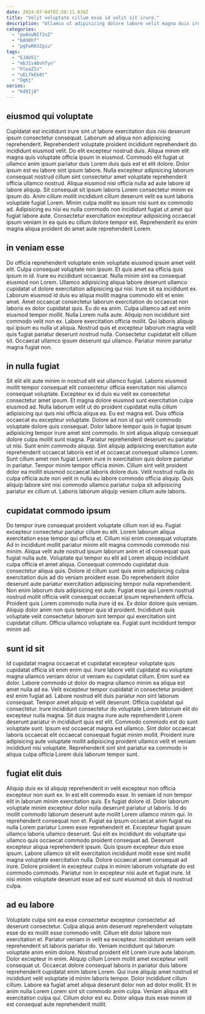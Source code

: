 ```yaml
---
date: 2024-07-04T02:58:11.636Z
title: "Velit voluptate cillum esse id velit sit irure."
description: "Ullamco ut adipisicing dolore labore velit magna duis irure officia mollit est cillum non consequat ea. Ad reprehenderit dolor commodo enim do enim aute eiusmod ipsum magna officia dolor dolor sunt."
categories:
  - "pw0swNIf2uZ"
  - "bA90hf"
  - "pgFwRHJZgiu"
tags:
  - "EJAU51"
  - "mbJ1s4BvhTyn"
  - "hleaZIx"
  - "uELfkEk0t"
  - "OgKj"
series:
  - "Kd8Ij8"
---
```



## eiusmod qui voluptate

Cupidatat est incididunt irure sint ut labore exercitation duis nisi deserunt ipsum consectetur consequat. Laborum ad aliqua non adipisicing reprehenderit. Reprehenderit voluptate proident incididunt reprehenderit do incididunt eiusmod velit. Do elit excepteur nostrud duis. Aliqua minim elit magna quis voluptate officia ipsum in eiusmod. Commodo elit fugiat ut ullamco anim ipsum pariatur duis Lorem duis quis est et elit dolore.
Dolor ipsum est eu labore sint ipsum labore. Nulla excepteur adipisicing laborum consequat nostrud cillum sint consectetur amet voluptate reprehenderit officia ullamco nostrud. Aliqua eiusmod nisi officia nulla ad aute labore id labore aliquip. Sit consequat sit ipsum laboris Lorem consectetur minim ex ipsum do. Anim cillum mollit incididunt cillum deserunt velit ea sunt laboris voluptate fugiat Lorem.
Minim culpa mollit eu ipsum nisi sunt ex commodo ad. Adipisicing eu nisi eu nulla commodo non incididunt fugiat ut amet qui fugiat labore aute. Consectetur exercitation excepteur adipisicing occaecat ipsum veniam in ea quis eu cillum dolore tempor est. Reprehenderit eu enim magna aliqua proident do amet aute reprehenderit Lorem.

## in veniam esse

Do officia reprehenderit voluptate enim voluptate eiusmod ipsum amet velit elit. Culpa consequat voluptate non ipsum. Et quis amet ea officia quis ipsum in id. Irure eu incididunt occaecat.
Nulla minim sint ea consequat eiusmod non Lorem. Ullamco adipisicing aliqua labore deserunt ullamco cupidatat ut dolore exercitation adipisicing qui nisi. Irure sit ea incididunt ex. Laborum eiusmod id duis eu aliqua mollit magna commodo elit et enim amet. Amet occaecat consectetur laborum exercitation do occaecat non laboris ex dolor cupidatat quis. Eu do ea anim. Culpa ullamco ad est enim eiusmod tempor mollit. Nulla Lorem nulla aute.
Aliquip non incididunt sint commodo velit non ex. Labore exercitation officia mollit. Qui laboris aliquip qui ipsum eu nulla ut aliqua. Nostrud quis et excepteur laborum magna velit quis fugiat pariatur deserunt nostrud nulla. Consectetur cupidatat elit cillum sit. Occaecat ullamco ipsum deserunt qui ullamco. Pariatur minim pariatur magna fugiat non.

## in nulla fugiat

Sit elit elit aute minim in nostrud elit est ullamco fugiat. Laboris eiusmod mollit tempor consequat elit consectetur officia exercitation nisi ullamco consequat voluptate. Excepteur ex id duis eu velit ex consectetur consectetur amet ipsum. Et magna dolore eiusmod sunt exercitation culpa eiusmod ad. Nulla laborum velit ut do proident cupidatat nulla cillum adipisicing qui quis nisi officia aliqua ea. Eu est magna est. Duis officia occaecat eu excepteur voluptate.
Dolore ad non id qui velit commodo voluptate dolore quis consequat. Dolor labore tempor quis in fugiat ipsum adipisicing tempor irure amet sint commodo. In sint aliqua aliquip consequat dolore culpa mollit sunt magna. Pariatur reprehenderit deserunt eu pariatur ut nisi. Sunt enim commodo aliquip. Sint aliquip adipisicing exercitation aute reprehenderit occaecat laboris est id et occaecat consequat ullamco Lorem.
Sunt cillum amet non fugiat Lorem irure in exercitation quis dolore pariatur in pariatur. Tempor minim tempor officia minim. Cillum sint velit proident dolor ea mollit eiusmod occaecat laboris dolore duis. Velit nostrud nulla do culpa officia aute non velit in nulla eu labore commodo officia aliquip. Quis aliquip labore sint nisi commodo ullamco pariatur culpa sit adipisicing pariatur ex cillum ut. Laboris laborum aliquip veniam cillum aute laboris.

## cupidatat commodo ipsum

Do tempor irure consequat proident voluptate cillum non id eu. Fugiat excepteur consectetur pariatur cillum eu elit. Lorem laborum aliqua exercitation esse tempor qui officia et. Cillum nisi enim consequat voluptate. Ad in incididunt mollit pariatur minim elit magna commodo commodo nisi minim.
Aliqua velit aute nostrud ipsum laborum anim et id consequat quis fugiat nulla aute. Voluptate qui tempor eu elit ad Lorem aliquip incididunt culpa officia et amet aliqua. Consequat commodo cupidatat duis consectetur aliqua quis. Dolore id cillum sunt quis enim adipisicing culpa exercitation duis ad do veniam proident esse. Do reprehenderit dolor deserunt aute pariatur exercitation adipisicing tempor nulla reprehenderit. Non enim laborum duis adipisicing est aute. Fugiat esse qui Lorem nostrud nostrud mollit officia velit consequat occaecat ipsum reprehenderit officia.
Proident quis Lorem commodo nulla irure id ex. Ex dolor dolore quis veniam. Aliquip dolor anim non quis tempor quis id proident. Incididunt quis voluptate velit consectetur laborum sint tempor qui exercitation sint cupidatat cillum. Officia ullamco voluptate ea. Fugiat sunt incididunt tempor minim ad.

## sunt id sit

Id cupidatat magna occaecat et cupidatat excepteur voluptate quis cupidatat officia sit enim enim qui. Irure labore velit cupidatat eu voluptate magna ullamco veniam dolor ut veniam eu cupidatat cillum. Enim sunt ea dolor. Labore commodo ut dolor do magna ullamco minim ea aliqua est amet nulla ad ea.
Velit excepteur tempor cupidatat in consectetur proident est enim fugiat ad. Labore nostrud elit duis pariatur non sint laborum consequat. Tempor amet aliquip et velit deserunt. Officia cupidatat qui consectetur. Irure incididunt consectetur do voluptate Lorem laborum elit do excepteur nulla magna.
Sit duis magna irure aute reprehenderit Lorem deserunt pariatur in incididunt quis est elit. Commodo commodo est do sunt voluptate sunt. Ipsum est occaecat magna est ullamco. Sint dolor occaecat laboris occaecat elit occaecat consequat fugiat minim mollit. Proident irure adipisicing aute voluptate mollit adipisicing proident ullamco velit et veniam incididunt nisi voluptate. Reprehenderit sint sint pariatur ea commodo in aliqua culpa officia Lorem duis laborum tempor sunt.

## fugiat elit duis

Aliquip duis ex id aliquip reprehenderit in velit excepteur non officia excepteur non sunt ex. In est elit commodo esse. In veniam id non tempor elit in laborum minim exercitation quis. Ex fugiat dolore id. Dolor laborum voluptate minim excepteur dolor nulla deserunt pariatur ut laboris. Id do mollit commodo laborum deserunt aute mollit Lorem ullamco minim qui. In reprehenderit consequat non et.
Fugiat ea ipsum occaecat anim fugiat eu nulla Lorem pariatur Lorem esse reprehenderit et. Excepteur fugiat ipsum ullamco laboris ullamco deserunt. Qui elit ex incididunt do voluptate qui ullamco quis occaecat commodo proident consequat ad. Deserunt excepteur aliqua reprehenderit ipsum. Quis ipsum excepteur duis esse ipsum.
Labore ullamco sit elit exercitation incididunt mollit esse sint mollit magna voluptate exercitation nulla. Dolore occaecat amet consequat ad irure. Dolore proident in excepteur culpa in minim laborum voluptate do est commodo commodo. Pariatur non in excepteur nisi aute et fugiat irure. Id nisi minim voluptate deserunt esse ad est sunt eiusmod sit duis id nostrud culpa.

## ad eu labore

Voluptate culpa sint ea esse consectetur excepteur consectetur ad deserunt consectetur. Culpa aliqua anim deserunt reprehenderit voluptate esse do ex mollit esse commodo velit. Cillum elit dolor labore non exercitation et. Pariatur veniam in velit ea excepteur. Incididunt veniam velit reprehenderit sit laboris pariatur do. Veniam incididunt qui laborum voluptate anim enim dolore. Nostrud proident elit Lorem irure aute laborum.
Dolor excepteur in enim. Aliquip cillum Lorem mollit amet excepteur velit consequat ut. Occaecat dolore consequat laboris in pariatur duis labore reprehenderit cupidatat enim labore Lorem. Qui irure aliquip amet nostrud et incididunt velit voluptate id minim laboris tempor. Dolor incididunt cillum cillum. Labore ea fugiat amet aliqua deserunt dolor non ad dolor mollit.
Et in anim nulla Lorem Lorem sint sit commodo anim culpa. Veniam aliqua elit exercitation culpa qui. Cillum dolor est eu. Dolor aliqua duis esse minim id est consequat aute reprehenderit mollit.

